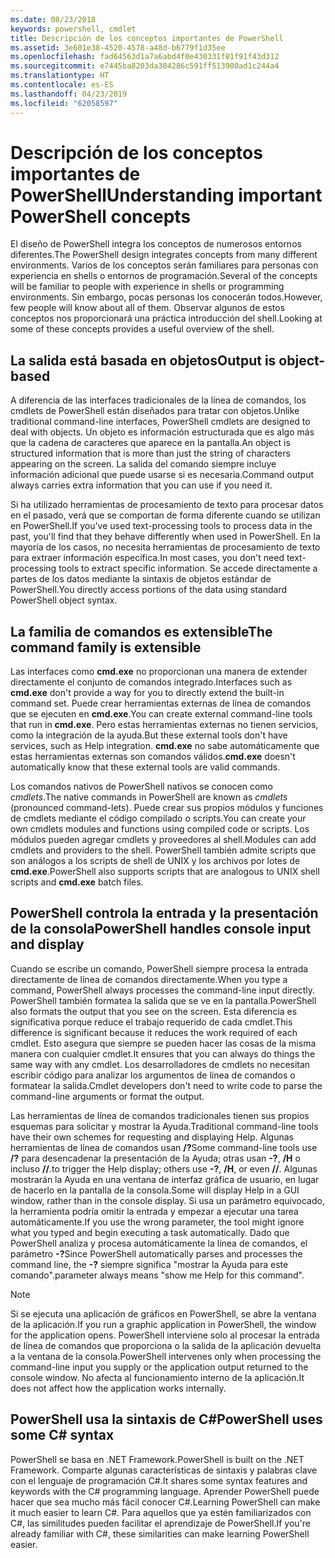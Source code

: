 ```yaml
---
ms.date: 08/23/2018
keywords: powershell, cmdlet
title: Descripción de los conceptos importantes de PowerShell
ms.assetid: 3e601e38-4520-4578-a48d-b6779f1d35ee
ms.openlocfilehash: fad64563d1a7a6abd4f0e430331f81f91f43d312
ms.sourcegitcommit: e7445ba8203da304286c591ff513900ad1c244a4
ms.translationtype: HT
ms.contentlocale: es-ES
ms.lasthandoff: 04/23/2019
ms.locfileid: "62058597"
---
```

# <a name="understanding-important-powershell-concepts"></a><span data-ttu-id="10359-103">Descripción de los conceptos importantes de PowerShell</span><span class="sxs-lookup"><span data-stu-id="10359-103">Understanding important PowerShell concepts</span></span>

<span data-ttu-id="10359-104">El diseño de PowerShell integra los conceptos de numerosos entornos diferentes.</span><span class="sxs-lookup"><span data-stu-id="10359-104">The PowerShell design integrates concepts from many different environments.</span></span> <span data-ttu-id="10359-105">Varios de los conceptos serán familiares para personas con experiencia en shells o entornos de programación.</span><span class="sxs-lookup"><span data-stu-id="10359-105">Several of the concepts will be familiar to people with experience in shells or programming environments.</span></span> <span data-ttu-id="10359-106">Sin embargo, pocas personas los conocerán todos.</span><span class="sxs-lookup"><span data-stu-id="10359-106">However, few people will know about all of them.</span></span> <span data-ttu-id="10359-107">Observar algunos de estos conceptos nos proporcionará una práctica introducción del shell.</span><span class="sxs-lookup"><span data-stu-id="10359-107">Looking at some of these concepts provides a useful overview of the shell.</span></span>

## <a name="output-is-object-based"></a><span data-ttu-id="10359-108">La salida está basada en objetos</span><span class="sxs-lookup"><span data-stu-id="10359-108">Output is object-based</span></span>

<span data-ttu-id="10359-109">A diferencia de las interfaces tradicionales de la línea de comandos, los cmdlets de PowerShell están diseñados para tratar con objetos.</span><span class="sxs-lookup"><span data-stu-id="10359-109">Unlike traditional command-line interfaces, PowerShell cmdlets are designed to deal with objects.</span></span>
<span data-ttu-id="10359-110">Un objeto es información estructurada que es algo más que la cadena de caracteres que aparece en la pantalla.</span><span class="sxs-lookup"><span data-stu-id="10359-110">An object is structured information that is more than just the string of characters appearing on the screen.</span></span> <span data-ttu-id="10359-111">La salida del comando siempre incluye información adicional que puede usarse si es necesaria.</span><span class="sxs-lookup"><span data-stu-id="10359-111">Command output always carries extra information that you can use if you need it.</span></span>

<span data-ttu-id="10359-112">Si ha utilizado herramientas de procesamiento de texto para procesar datos en el pasado, verá que se comportan de forma diferente cuando se utilizan en PowerShell.</span><span class="sxs-lookup"><span data-stu-id="10359-112">If you've used text-processing tools to process data in the past, you'll find that they behave differently when used in PowerShell.</span></span> <span data-ttu-id="10359-113">En la mayoría de los casos, no necesita herramientas de procesamiento de texto para extraer información específica.</span><span class="sxs-lookup"><span data-stu-id="10359-113">In most cases, you don't need text-processing tools to extract specific information.</span></span> <span data-ttu-id="10359-114">Se accede directamente a partes de los datos mediante la sintaxis de objetos estándar de PowerShell.</span><span class="sxs-lookup"><span data-stu-id="10359-114">You directly access portions of the data using standard PowerShell object syntax.</span></span>

## <a name="the-command-family-is-extensible"></a><span data-ttu-id="10359-115">La familia de comandos es extensible</span><span class="sxs-lookup"><span data-stu-id="10359-115">The command family is extensible</span></span>

<span data-ttu-id="10359-116">Las interfaces como **cmd.exe** no proporcionan una manera de extender directamente el conjunto de comandos integrado.</span><span class="sxs-lookup"><span data-stu-id="10359-116">Interfaces such as **cmd.exe** don't provide a way for you to directly extend the built-in command set.</span></span> <span data-ttu-id="10359-117">Puede crear herramientas externas de línea de comandos que se ejecuten en **cmd.exe**.</span><span class="sxs-lookup"><span data-stu-id="10359-117">You can create external command-line tools that run in **cmd.exe**.</span></span> <span data-ttu-id="10359-118">Pero estas herramientas externas no tienen servicios, como la integración de la ayuda.</span><span class="sxs-lookup"><span data-stu-id="10359-118">But these external tools don't have services, such as Help integration.</span></span> <span data-ttu-id="10359-119">**cmd.exe** no sabe automáticamente que estas herramientas externas son comandos válidos.</span><span class="sxs-lookup"><span data-stu-id="10359-119">**cmd.exe** doesn't automatically know that these external tools are valid commands.</span></span>

<span data-ttu-id="10359-120">Los comandos nativos de PowerShell nativos se conocen como *cmdlets*.</span><span class="sxs-lookup"><span data-stu-id="10359-120">The native commands in PowerShell are known as *cmdlets* (pronounced command-lets).</span></span> <span data-ttu-id="10359-121">Puede crear sus propios módulos y funciones de cmdlets mediante el código compilado o scripts.</span><span class="sxs-lookup"><span data-stu-id="10359-121">You can create your own cmdlets modules and functions using compiled code or scripts.</span></span> <span data-ttu-id="10359-122">Los módulos pueden agregar cmdlets y proveedores al shell.</span><span class="sxs-lookup"><span data-stu-id="10359-122">Modules can add cmdlets and providers to the shell.</span></span> <span data-ttu-id="10359-123">PowerShell también admite scripts que son análogos a los scripts de shell de UNIX y los archivos por lotes de **cmd.exe**.</span><span class="sxs-lookup"><span data-stu-id="10359-123">PowerShell also supports scripts that are analogous to UNIX shell scripts and **cmd.exe** batch files.</span></span>

## <a name="powershell-handles-console-input-and-display"></a><span data-ttu-id="10359-124">PowerShell controla la entrada y la presentación de la consola</span><span class="sxs-lookup"><span data-stu-id="10359-124">PowerShell handles console input and display</span></span>

<span data-ttu-id="10359-125">Cuando se escribe un comando, PowerShell siempre procesa la entrada directamente de línea de comandos directamente.</span><span class="sxs-lookup"><span data-stu-id="10359-125">When you type a command, PowerShell always processes the command-line input directly.</span></span> <span data-ttu-id="10359-126">PowerShell también formatea la salida que se ve en la pantalla.</span><span class="sxs-lookup"><span data-stu-id="10359-126">PowerShell also formats the output that you see on the screen.</span></span> <span data-ttu-id="10359-127">Esta diferencia es significativa porque reduce el trabajo requerido de cada cmdlet.</span><span class="sxs-lookup"><span data-stu-id="10359-127">This difference is significant because it reduces the work required of each cmdlet.</span></span> <span data-ttu-id="10359-128">Esto asegura que siempre se pueden hacer las cosas de la misma manera con cualquier cmdlet.</span><span class="sxs-lookup"><span data-stu-id="10359-128">It ensures that you can always do things the same way with any cmdlet.</span></span> <span data-ttu-id="10359-129">Los desarrolladores de cmdlets no necesitan escribir código para analizar los argumentos de línea de comandos o formatear la salida.</span><span class="sxs-lookup"><span data-stu-id="10359-129">Cmdlet developers don't need to write code to parse the command-line arguments or format the output.</span></span>

<span data-ttu-id="10359-130">Las herramientas de línea de comandos tradicionales tienen sus propios esquemas para solicitar y mostrar la Ayuda.</span><span class="sxs-lookup"><span data-stu-id="10359-130">Traditional command-line tools have their own schemes for requesting and displaying Help.</span></span> <span data-ttu-id="10359-131">Algunas herramientas de línea de comandos usan **/?**</span><span class="sxs-lookup"><span data-stu-id="10359-131">Some command-line tools use **/?**</span></span> <span data-ttu-id="10359-132">para desencadenar la presentación de la Ayuda; otras usan **-?**, **/H** o incluso **//**.</span><span class="sxs-lookup"><span data-stu-id="10359-132">to trigger the Help display; others use **-?**, **/H**, or even **//**.</span></span> <span data-ttu-id="10359-133">Algunas mostrarán la Ayuda en una ventana de interfaz gráfica de usuario, en lugar de hacerlo en la pantalla de la consola.</span><span class="sxs-lookup"><span data-stu-id="10359-133">Some will display Help in a GUI window, rather than in the console display.</span></span> <span data-ttu-id="10359-134">Si usa un parámetro equivocado, la herramienta podría omitir la entrada y empezar a ejecutar una tarea automáticamente.</span><span class="sxs-lookup"><span data-stu-id="10359-134">If you use the wrong parameter, the tool might ignore what you typed and begin executing a task automatically.</span></span>
<span data-ttu-id="10359-135">Dado que PowerShell analiza y procesa automáticamente la línea de comandos, el parámetro **-?**</span><span class="sxs-lookup"><span data-stu-id="10359-135">Since PowerShell automatically parses and processes the command line, the **-?**</span></span> <span data-ttu-id="10359-136">siempre significa "mostrar la Ayuda para este comando".</span><span class="sxs-lookup"><span data-stu-id="10359-136">parameter always means "show me Help for this command".</span></span>

> [!NOTE]
> <span data-ttu-id="10359-137">Si se ejecuta una aplicación de gráficos en PowerShell, se abre la ventana de la aplicación.</span><span class="sxs-lookup"><span data-stu-id="10359-137">If you run a graphic application in PowerShell, the window for the application opens.</span></span>
> <span data-ttu-id="10359-138">PowerShell interviene solo al procesar la entrada de línea de comandos que proporciona o la salida de la aplicación devuelta a la ventana de la consola.</span><span class="sxs-lookup"><span data-stu-id="10359-138">PowerShell intervenes only when processing the command-line input you supply or the application output returned to the console window.</span></span> <span data-ttu-id="10359-139">No afecta al funcionamiento interno de la aplicación.</span><span class="sxs-lookup"><span data-stu-id="10359-139">It does not affect how the application works internally.</span></span>

## <a name="powershell-uses-some-c-syntax"></a><span data-ttu-id="10359-140">PowerShell usa la sintaxis de C#</span><span class="sxs-lookup"><span data-stu-id="10359-140">PowerShell uses some C# syntax</span></span>

<span data-ttu-id="10359-141">PowerShell se basa en .NET Framework.</span><span class="sxs-lookup"><span data-stu-id="10359-141">PowerShell is built on the .NET Framework.</span></span> <span data-ttu-id="10359-142">Comparte algunas características de sintaxis y palabras clave con el lenguaje de programación C#.</span><span class="sxs-lookup"><span data-stu-id="10359-142">It shares some syntax features and keywords with the C# programming language.</span></span> <span data-ttu-id="10359-143">Aprender PowerShell puede hacer que sea mucho más fácil conocer C#.</span><span class="sxs-lookup"><span data-stu-id="10359-143">Learning PowerShell can make it much easier to learn C#.</span></span> <span data-ttu-id="10359-144">Para aquellos que ya estén familiarizados con C#, las similitudes pueden facilitar el aprendizaje de PowerShell.</span><span class="sxs-lookup"><span data-stu-id="10359-144">If you're already familiar with C#, these similarities can make learning PowerShell easier.</span></span>

